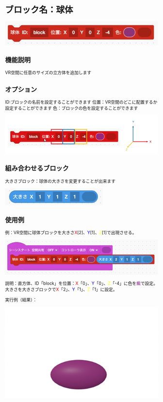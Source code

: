 # ブロック名：球体
![球体のブロック](https://github.com/levelenter/blockvrock_doc/blob/main/images/sphere/red_sph.png?raw=true)

## 機能説明
VR空間に任意のサイズの立方体を追加します

## オプション
ID:ブロックの名前を設定することができます
位置：VR空間のどこに配置するか設定することができます
色：ブロックの色を設定することができます

![直方体のオプション](https://github.com/levelenter/blockvrock_doc/blob/main/images/sphere/sph_vec.jpg?raw=true)

## 組み合わせるブロック
大きさブロック：球体の大きさを変更することが出来ます

![組み合わせるブロック](https://github.com/levelenter/blockvrock_doc/blob/main/images/rectangular/blue_size.png?raw=true)

## 使用例
例：VR空間に球体ブロックを大きさ<span style="color: red; ">X</span>[2]、<span style="color: blue; ">Y</span>[1]、<span style="color: yellow; ">Z</span>[1]で出現させる。

![使用例](https://github.com/levelenter/blockvrock_doc/blob/main/images/sphere/sph_ex.png?raw=true)

説明：直方体、ID「block」を位置：<span style="color: red; ">X</span>「0」、<span style="color: blue; ">Y</span>「0」、<span style="color: yellow; ">Z</span>「-4」に色を<span style="color: purple; ">紫</span>で設定。大きさを大きさブロックで<span style="color: red; ">X</span>「2」、<span style="color: blue; ">Y</span>「1」、<span style="color: yellow; ">Z</span>「1」に設定。

実行例（結果）：

![実行例](https://github.com/levelenter/blockvrock_doc/blob/main/images/sphere/sph.png?raw=true)
